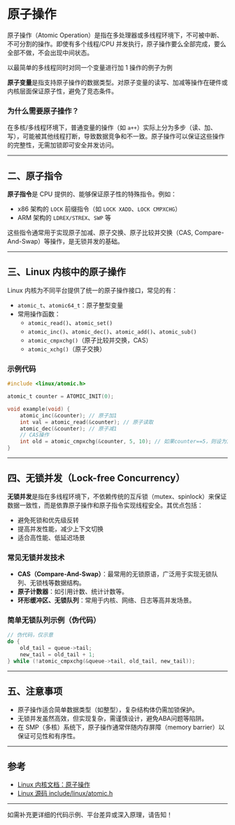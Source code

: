 # 原子操作
原子操作（Atomic Operation）是指在多处理器或多线程环境下，不可被中断、不可分割的操作。即使有多个线程/CPU 并发执行，原子操作要么全部完成，要么全部不做，不会出现中间状态。

以最简单的多线程同时对同一个变量进行加 1 操作的例子为例


**原子变量**是指支持原子操作的数据类型。对原子变量的读写、加减等操作在硬件或内核层面保证原子性，避免了竞态条件。

### 为什么需要原子操作？

在多核/多线程环境下，普通变量的操作（如 `a++`）实际上分为多步（读、加、写），可能被其他线程打断，导致数据竞争和不一致。原子操作可以保证这些操作的完整性，无需加锁即可安全并发访问。

---

## 二、原子指令

**原子指令**是 CPU 提供的、能够保证原子性的特殊指令。例如：

- x86 架构的 `LOCK` 前缀指令（如 `LOCK XADD`、`LOCK CMPXCHG`）
- ARM 架构的 `LDREX/STREX`、`SWP` 等

这些指令通常用于实现原子加减、原子交换、原子比较并交换（CAS, Compare-And-Swap）等操作，是无锁并发的基础。

---

## 三、Linux 内核中的原子操作

Linux 内核为不同平台提供了统一的原子操作接口，常见的有：

- `atomic_t`、`atomic64_t`：原子整型变量
- 常用操作函数：
  - `atomic_read()`、`atomic_set()`
  - `atomic_inc()`、`atomic_dec()`、`atomic_add()`、`atomic_sub()`
  - `atomic_cmpxchg()`（原子比较并交换，CAS）
  - `atomic_xchg()`（原子交换）

### 示例代码

```c
#include <linux/atomic.h>

atomic_t counter = ATOMIC_INIT(0);

void example(void) {
    atomic_inc(&counter); // 原子加1
    int val = atomic_read(&counter); // 原子读取
    atomic_dec(&counter); // 原子减1
    // CAS操作
    int old = atomic_cmpxchg(&counter, 5, 10); // 如果counter==5，则设为10
}
```

---

## 四、无锁并发（Lock-free Concurrency）

**无锁并发**是指在多线程环境下，不依赖传统的互斥锁（mutex、spinlock）来保证数据一致性，而是依靠原子操作和原子指令实现线程安全。其优点包括：

- 避免死锁和优先级反转
- 提高并发性能，减少上下文切换
- 适合高性能、低延迟场景

### 常见无锁并发技术

- **CAS（Compare-And-Swap）**：最常用的无锁原语，广泛用于实现无锁队列、无锁栈等数据结构。
- **原子计数器**：如引用计数、统计计数等。
- **环形缓冲区、无锁队列**：常用于内核、网络、日志等高并发场景。

### 简单无锁队列示例（伪代码）

```c
// 伪代码，仅示意
do {
    old_tail = queue->tail;
    new_tail = old_tail + 1;
} while (!atomic_cmpxchg(&queue->tail, old_tail, new_tail));
```

---

## 五、注意事项

- 原子操作适合简单数据类型（如整型），复杂结构体仍需加锁保护。
- 无锁并发虽然高效，但实现复杂，需谨慎设计，避免ABA问题等陷阱。
- 在 SMP（多核）系统下，原子操作通常伴随内存屏障（memory barrier）以保证可见性和有序性。

---

## 参考

- [Linux 内核文档：原子操作](https://www.kernel.org/doc/html/latest/core-api/atomic_ops.html)
- [Linux 源码 include/linux/atomic.h](https://elixir.bootlin.com/linux/latest/source/include/linux/atomic.h)

---

如需补充更详细的代码示例、平台差异或深入原理，请告知！